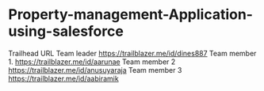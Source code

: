 # Property-management-Application-using-salesforce
Trailhead URL
Team leader https://trailblazer.me/id/dines887
Team member 1. https://trailblazer.me/id/aarunae
Team member 2 https://trailblazer.me/id/anusuyaraja
Team member 3 https://trailblazer.me/id/aabiramik

